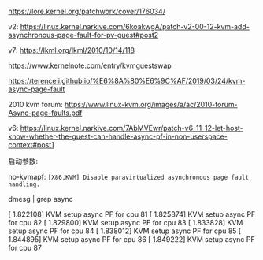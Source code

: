 https://lore.kernel.org/patchwork/cover/176034/

v2: https://linux.kernel.narkive.com/6koakwgA/patch-v2-00-12-kvm-add-asynchronous-page-fault-for-pv-guest#post2

v7: https://lkml.org/lkml/2010/10/14/118

https://www.kernelnote.com/entry/kvmguestswap

https://terenceli.github.io/%E6%8A%80%E6%9C%AF/2019/03/24/kvm-async-page-fault

2010 kvm forum: https://www.linux-kvm.org/images/a/ac/2010-forum-Async-page-faults.pdf

v6: https://linux.kernel.narkive.com/7AbMVEwr/patch-v6-11-12-let-host-know-whether-the-guest-can-handle-async-pf-in-non-userspace-context#post1

启动参数:

no-kvmapf: `[X86,KVM] Disable paravirtualized asynchronous page fault handling.`

dmesg | grep async

[    1.822108] KVM setup async PF for cpu 81
[    1.825874] KVM setup async PF for cpu 82
[    1.829800] KVM setup async PF for cpu 83
[    1.833828] KVM setup async PF for cpu 84
[    1.838012] KVM setup async PF for cpu 85
[    1.844895] KVM setup async PF for cpu 86
[    1.849222] KVM setup async PF for cpu 87